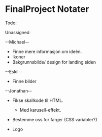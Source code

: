 # FinalProject Notater


Todo:

Unassigned:


--Michael--
* Finne mere informasjon om ideèn.
* Ikoner
* Bakgrunnsbilde/ design for landing siden

--Eskil--
* Finne bilder

--Jonathan--
* Fikse skallkode til HTML.
  - Med karusell-effekt.
* Bestemme oss for farger (CSS variabler?)

* Logo
